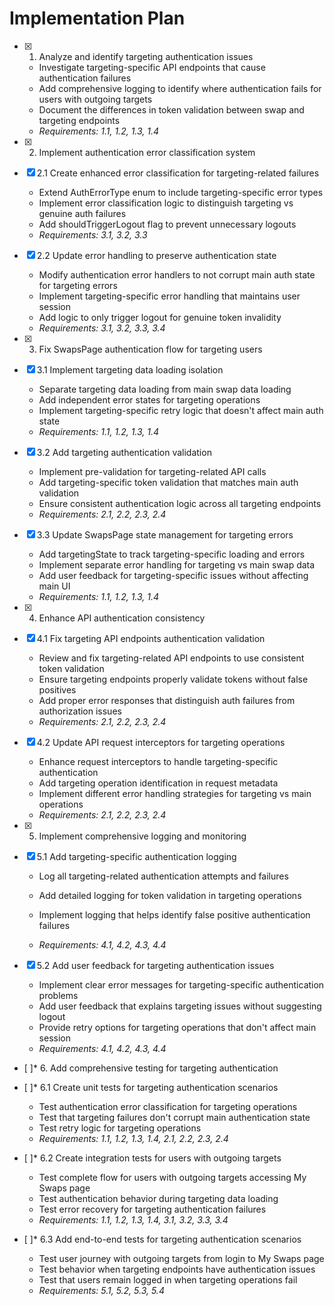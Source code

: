 # Implementation Plan

- [x] 1. Analyze and identify targeting authentication issues





  - Investigate targeting-specific API endpoints that cause authentication failures
  - Add comprehensive logging to identify where authentication fails for users with outgoing targets
  - Document the differences in token validation between swap and targeting endpoints
  - _Requirements: 1.1, 1.2, 1.3, 1.4_

- [x] 2. Implement authentication error classification system





- [x] 2.1 Create enhanced error classification for targeting-related failures


  - Extend AuthErrorType enum to include targeting-specific error types
  - Implement error classification logic to distinguish targeting vs genuine auth failures
  - Add shouldTriggerLogout flag to prevent unnecessary logouts
  - _Requirements: 3.1, 3.2, 3.3_

- [x] 2.2 Update error handling to preserve authentication state


  - Modify authentication error handlers to not corrupt main auth state for targeting errors
  - Implement targeting-specific error handling that maintains user session
  - Add logic to only trigger logout for genuine token invalidity
  - _Requirements: 3.1, 3.2, 3.3, 3.4_

- [x] 3. Fix SwapsPage authentication flow for targeting users





- [x] 3.1 Implement targeting data loading isolation


  - Separate targeting data loading from main swap data loading
  - Add independent error states for targeting operations
  - Implement targeting-specific retry logic that doesn't affect main auth state
  - _Requirements: 1.1, 1.2, 1.3, 1.4_

- [x] 3.2 Add targeting authentication validation


  - Implement pre-validation for targeting-related API calls
  - Add targeting-specific token validation that matches main auth validation
  - Ensure consistent authentication logic across all targeting endpoints
  - _Requirements: 2.1, 2.2, 2.3, 2.4_

- [x] 3.3 Update SwapsPage state management for targeting errors


  - Add targetingState to track targeting-specific loading and errors
  - Implement separate error handling for targeting vs main swap data
  - Add user feedback for targeting-specific issues without affecting main UI
  - _Requirements: 1.1, 1.2, 1.3, 1.4_

- [x] 4. Enhance API authentication consistency





- [x] 4.1 Fix targeting API endpoints authentication validation


  - Review and fix targeting-related API endpoints to use consistent token validation
  - Ensure targeting endpoints properly validate tokens without false positives
  - Add proper error responses that distinguish auth failures from authorization issues
  - _Requirements: 2.1, 2.2, 2.3, 2.4_

- [x] 4.2 Update API request interceptors for targeting operations


  - Enhance request interceptors to handle targeting-specific authentication
  - Add targeting operation identification in request metadata
  - Implement different error handling strategies for targeting vs main operations
  - _Requirements: 2.1, 2.2, 2.3, 2.4_

- [x] 5. Implement comprehensive logging and monitoring










- [x] 5.1 Add targeting-specific authentication logging

  - Log all targeting-related authentication attempts and failures

  - Add detailed logging for token validation in targeting operations
  - Implement logging that helps identify false positive authentication failures
  - _Requirements: 4.1, 4.2, 4.3, 4.4_

- [x] 5.2 Add user feedback for targeting authentication issues

  - Implement clear error messages for targeting-specific authentication problems
  - Add user feedback that explains targeting issues without suggesting logout
  - Provide retry options for targeting operations that don't affect main session
  - _Requirements: 4.1, 4.2, 4.3, 4.4_

- [ ]* 6. Add comprehensive testing for targeting authentication
- [ ]* 6.1 Create unit tests for targeting authentication scenarios
  - Test authentication error classification for targeting operations
  - Test that targeting failures don't corrupt main authentication state
  - Test retry logic for targeting operations
  - _Requirements: 1.1, 1.2, 1.3, 1.4, 2.1, 2.2, 2.3, 2.4_

- [ ]* 6.2 Create integration tests for users with outgoing targets
  - Test complete flow for users with outgoing targets accessing My Swaps page
  - Test authentication behavior during targeting data loading
  - Test error recovery for targeting authentication failures
  - _Requirements: 1.1, 1.2, 1.3, 1.4, 3.1, 3.2, 3.3, 3.4_

- [ ]* 6.3 Add end-to-end tests for targeting authentication scenarios
  - Test user journey with outgoing targets from login to My Swaps page
  - Test behavior when targeting endpoints have authentication issues
  - Test that users remain logged in when targeting operations fail
  - _Requirements: 5.1, 5.2, 5.3, 5.4_